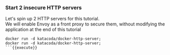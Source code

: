 ### Start 2 insecure HTTP servers
Let's spin up 2 HTTP servers for this tutorial.    
We will enable Envoy as a front proxy to secure them, without modifying the application at the end of this tutorial

```
docker run -d katacoda/docker-http-server;
docker run -d katacoda/docker-http-server;
```{{execute}}
